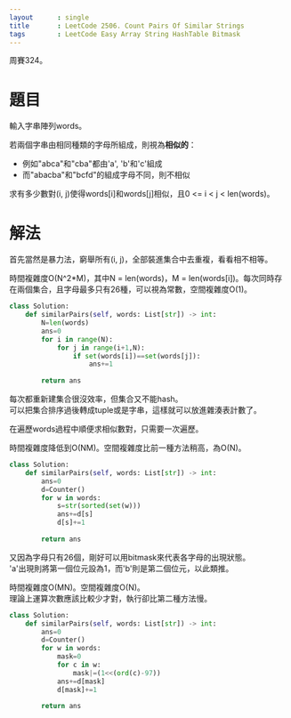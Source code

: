 ```yaml
--- 
layout      : single
title       : LeetCode 2506. Count Pairs Of Similar Strings
tags        : LeetCode Easy Array String HashTable Bitmask
---
```

周賽324。

# 題目
輸入字串陣列words。  

若兩個字串由相同種類的字母所組成，則視為**相似的**：  
- 例如"abca"和"cba"都由'a', 'b'和'c'組成  
- 而"abacba"和"bcfd"的組成字母不同，則不相似  

求有多少數對(i, j)使得words[i]和words[j]相似，且0 <= i < j < len(words)。  

# 解法
首先當然是暴力法，窮舉所有(i, j)，全部裝進集合中去重複，看看相不相等。  

時間複雜度O(N^2\*M)，其中N = len(words)，M = len(words[i])。每次同時存在兩個集合，且字母最多只有26種，可以視為常數，空間複雜度O(1)。  

```python
class Solution:
    def similarPairs(self, words: List[str]) -> int:
        N=len(words)
        ans=0
        for i in range(N):
            for j in range(i+1,N):
                if set(words[i])==set(words[j]):
                    ans+=1
                    
        return ans
```

每次都重新建集合很沒效率，但集合又不能hash。  
可以把集合排序過後轉成tuple或是字串，這樣就可以放進雜湊表計數了。  

在遍歷words過程中順便求相似數對，只需要一次遍歷。  

時間複雜度降低到O(NM)。空間複雜度比前一種方法稍高，為O(N)。  

```python
class Solution:
    def similarPairs(self, words: List[str]) -> int:
        ans=0
        d=Counter()
        for w in words:
            s=str(sorted(set(w)))
            ans+=d[s]
            d[s]+=1
                    
        return ans
```

又因為字母只有26個，剛好可以用bitmask來代表各字母的出現狀態。  
'a'出現則將第一個位元設為1，而'b'則是第二個位元，以此類推。  

時間複雜度O(MN)。空間複雜度O(N)。  
理論上運算次數應該比較少才對，執行卻比第二種方法慢。

```python
class Solution:
    def similarPairs(self, words: List[str]) -> int:
        ans=0
        d=Counter()
        for w in words:
            mask=0
            for c in w:
                mask|=(1<<(ord(c)-97))
            ans+=d[mask]
            d[mask]+=1
                    
        return ans
```